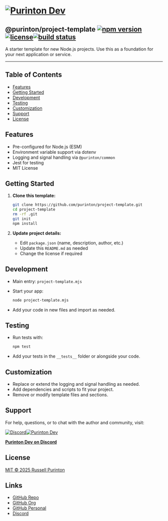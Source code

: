 # [![Purinton Dev](https://purinton.us/logos/brand.png)](https://discord.gg/QSBxQnX7PF)

## @purinton/project-template [![npm version](https://img.shields.io/npm/v/@purinton/project-template.svg)](https://www.npmjs.com/package/@purinton/project-template)[![license](https://img.shields.io/github/license/purinton/project-template.svg)](LICENSE)[![build status](https://github.com/purinton/project-template/actions/workflows/nodejs.yml/badge.svg)](https://github.com/purinton/project-template/actions)

A starter template for new Node.js projects. Use this as a foundation for your next application or service.

---

## Table of Contents

- [Features](#features)
- [Getting Started](#getting-started)
- [Development](#development)
- [Testing](#testing)
- [Customization](#customization)
- [Support](#support)
- [License](#license)

## Features

- Pre-configured for Node.js (ESM)
- Environment variable support via dotenv
- Logging and signal handling via `@purinton/common`
- Jest for testing
- MIT License

## Getting Started

1. **Clone this template:**

   ```bash
   git clone https://github.com/purinton/project-template.git
   cd project-template
   rm -rf .git
   git init
   npm install
   ```

2. **Update project details:**
   - Edit `package.json` (name, description, author, etc.)
   - Update this `README.md` as needed
   - Change the license if required

## Development

- Main entry: `project-template.mjs`
- Start your app:

  ```bash
  node project-template.mjs
  ```

- Add your code in new files and import as needed.

## Testing

- Run tests with:

  ```bash
  npm test
  ```

- Add your tests in the `__tests__` folder or alongside your code.

## Customization

- Replace or extend the logging and signal handling as needed.
- Add dependencies and scripts to fit your project.
- Remove or modify template files and sections.

## Support

For help, questions, or to chat with the author and community, visit:

[![Discord](https://purinton.us/logos/discord_96.png)](https://discord.gg/QSBxQnX7PF)[![Purinton Dev](https://purinton.us/logos/purinton_96.png)](https://discord.gg/QSBxQnX7PF)

**[Purinton Dev on Discord](https://discord.gg/QSBxQnX7PF)**

## License

[MIT © 2025 Russell Purinton](LICENSE)

## Links

- [GitHub Repo](https://github.com/purinton/project-template)
- [GitHub Org](https://github.com/purinton)
- [GitHub Personal](https://github.com/rpurinton)
- [Discord](https://discord.gg/QSBxQnX7PF)
